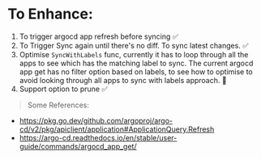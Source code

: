 # To Enhance:

1. To trigger argocd app refresh before syncing ✅
2. To Trigger Sync again until there's no diff. To sync latest changes. ✅
3. Optimise `SyncWithLabels` func, currently it has to loop through all the apps to see which has the matching label to sync. 
The current argocd app get has no filter option based on labels, to see how to optimise to avoid looking through all apps to sync with labels approach. 🚨
4. Support option to prune ✅

> Some References:
- https://pkg.go.dev/github.com/argoproj/argo-cd/v2/pkg/apiclient/application#ApplicationQuery.Refresh
- https://argo-cd.readthedocs.io/en/stable/user-guide/commands/argocd_app_get/